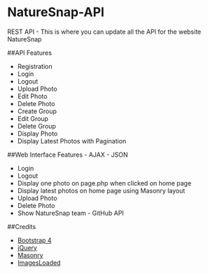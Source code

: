 # NatureSnap-API
REST API - This is where you can update all the API for the website NatureSnap

##API Features
* Registration
* Login
* Logout
* Upload Photo
* Edit Photo
* Delete Photo
* Create Group
* Edit Group
* Delete Group
* Display Photo
* Display Latest Photos with Pagination

##Web Interface Features - AJAX - JSON
* Login
* Logout
* Display one photo on page.php when clicked on home page
* Display latest photos on home page using Masonry layout
* Upload Photo
* Delete Photo
* Show NatureSnap team - GitHub API

##Credits
* <a target="_blank" href="https://v4-alpha.getbootstrap.com">Bootstrap 4</a>
* <a target="_blank" href="http://jquery.com">jQuery</a>
* <a target="_blank" href="http://masonry.desandro.com">Masonry</a>
* <a target="_blank" href="http://imagesloaded.desandro.com">ImagesLoaded</a>
